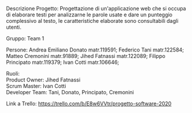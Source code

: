 Descrizione Progetto:
    Progettazione di un'applicazione web che si occupa di elaborare testi per 
    analizzarne le parole usate e dare un punteggio complessivo al testo,
    le caratteristiche elaborate sono consultabili dagli utenti.

Gruppo: Team 1

Persone:
    Andrea Emiliano Donato matr.119591; 
    Federico Tani   matr.122584; 
    Matteo Cremonini    matr.91889; 
    Jihed Fatnassi  matr.122089; 
    Filippo Principato  matr.119379; 
    Ivan Cotti  matr.106646; 

Ruoli:  
    Product Owner: Jihed Fatnassi   
    Scrum Master: Ivan Cotti    
    Developer Team: Tani, Donato, Principato, Cremonini 


    
    
Link a Trello: https://trello.com/b/E8w6VVtr/progetto-software-2020